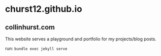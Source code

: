 # churst12.github.io
## collinhurst.com
This website serves a playground and portfolio for my projects/blog posts.

run: `bundle exec jekyll serve`
